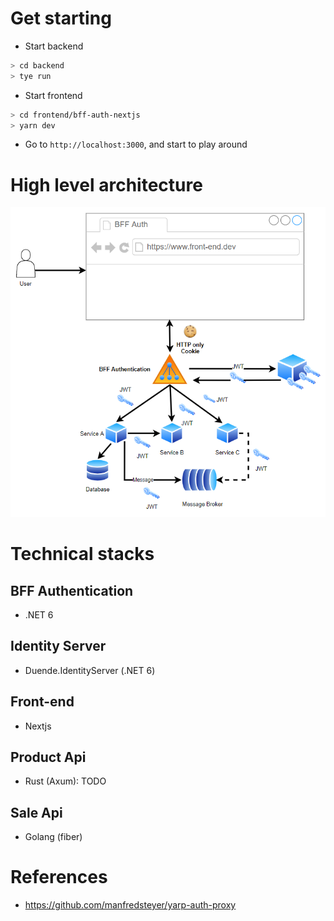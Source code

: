 # Get starting

- Start backend

```bash
> cd backend
> tye run
```

- Start frontend

```bash
> cd frontend/bff-auth-nextjs
> yarn dev
```

- Go to `http://localhost:3000`, and start to play around

# High level architecture

![](assets/overview.png)

# Technical stacks

## BFF Authentication
- .NET 6

## Identity Server
- Duende.IdentityServer (.NET 6)

## Front-end
- Nextjs

## Product Api
- Rust (Axum): TODO

## Sale Api
- Golang (fiber)

# References
- https://github.com/manfredsteyer/yarp-auth-proxy
